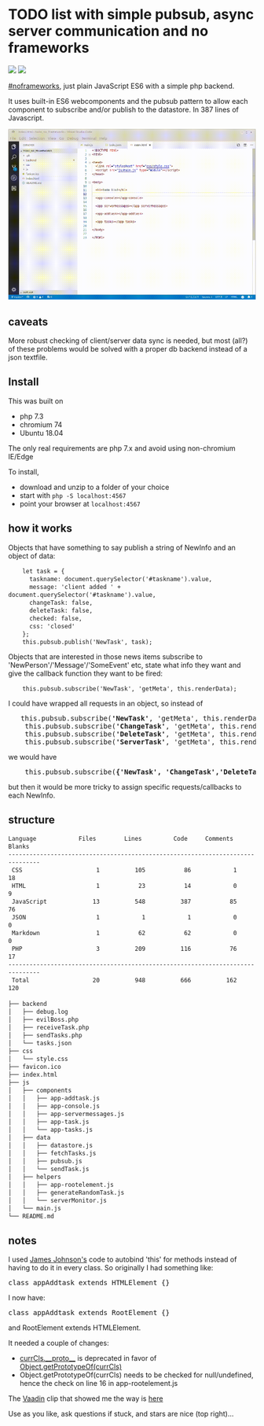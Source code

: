 # TODO list with simple pubsub, async server communication and no frameworks

![](https://img.shields.io/badge/licence-free-green.svg) ![](https://img.shields.io/badge/frameworks-none-green.svg)

[#noframeworks](https://dev.to/gypsydave5/why-you-shouldnt-use-a-web-framework-3g24), just plain JavaScript ES6 with a simple php backend.

It uses built-in ES6 webcomponents and the pubsub pattern to allow each component to subscribe and/or publish to the datastore. In 387 lines of Javascript.

![](demo.gif)

## caveats
More robust checking of client/server data sync is needed, but most (all?) of these problems would be solved with a proper db backend instead of a json textfile.

## Install

This was built on
* php 7.3
* chromium 74
* Ubuntu 18.04

The only real requirements are php 7.x and avoid using non-chromium IE/Edge

To install,
* download and unzip to a folder of your choice
* start with `php -S localhost:4567`
* point your browser at `localhost:4567`

## how it works

Objects that have something to say publish a string of NewInfo and an object of data:
```
    let task = {
      taskname: document.querySelector('#taskname').value,
      message: 'client added ' + document.querySelector('#taskname').value,
      changeTask: false,
      deleteTask: false,
      checked: false,
      css: 'closed'
    };
    this.pubsub.publish('NewTask', task);
```
Objects that are interested in those news items subscribe to 'NewPerson'/'Message'/'SomeEvent' etc, state what info they want and give the callback function they want to be fired:
```
	this.pubsub.subscribe('NewTask', 'getMeta', this.renderData);
```
I could have wrapped all requests in an object, so instead of 
<pre>
   this.pubsub.subscribe(<b>'NewTask'</b>, 'getMeta', this.renderData);
	this.pubsub.subscribe(<b>'ChangeTask'</b>, 'getMeta', this.renderData);
	this.pubsub.subscribe(<b>'DeleteTask'</b>, 'getMeta', this.renderData);
	this.pubsub.subscribe(<b>'ServerTask'</b>, 'getMeta', this.renderData);
</pre>
we would have
<pre>
	this.pubsub.subscribe(<b>{'NewTask', 'ChangeTask','DeleteTask','ServerTask'}</b>, 'getMeta', this.renderData);
</pre>
but then it would be more tricky to assign specific requests/callbacks to each NewInfo.

## structure
```
Language            Files        Lines         Code     Comments       Blanks
-------------------------------------------------------------------------------
 CSS                     1          105           86            1           18
 HTML                    1           23           14            0            9
 JavaScript             13          548          387           85           76
 JSON                    1            1            1            0            0
 Markdown                1           62           62            0            0
 PHP                     3          209          116           76           17
-------------------------------------------------------------------------------
 Total                  20          948          666          162          120

├── backend
│   ├── debug.log
│   ├── evilBoss.php
│   ├── receiveTask.php
│   ├── sendTasks.php
│   └── tasks.json
├── css
│   └── style.css
├── favicon.ico
├── index.html
├── js
│   ├── components
│   │   ├── app-addtask.js
│   │   ├── app-console.js
│   │   ├── app-servermessages.js
│   │   ├── app-task.js
│   │   └── app-tasks.js
│   ├── data
│   │   ├── datastore.js
│   │   ├── fetchTasks.js
│   │   ├── pubsub.js
│   │   └── sendTask.js
│   ├── helpers
│   │   ├── app-rootelement.js
│   │   ├── generateRandomTask.js
│   │   └── serverMonitor.js
│   └── main.js
└── README.md
 ```

## notes
I used [James Johnson's](http://jelly.codes/articles/javascript-es6-autobind-class/) code to autobind 'this' for methods instead of having to do it in every class. So originally I had something like:
<pre>class appAddtask extends HTMLElement {}</pre>
I now have:
<pre>class appAddtask extends RootElement {}</pre>
and RootElement extends HTMLElement.

It needed a couple of changes:
* [currCls.\_\_proto\_\_](https://developer.mozilla.org/en-US/docs/Web/JavaScript/Reference/Global_Objects/Object/proto) is deprecated in favor of [Object.getPrototypeOf(currCls)](https://developer.mozilla.org/en-US/docs/Web/JavaScript/Reference/Global_Objects/Object/getPrototypeOf)
* Object.getPrototypeOf(currCls) needs to be checked for null/undefined, hence the check on line 16 in app-rootelement.js

The [Vaadin](https://www.youtube.com/channel/UCsGakFIbOsj-fgPFLf1QlQA) clip that showed me the way is [here](https://www.youtube.com/watch?v=mTNdTcwK3MM&t=213s)

Use as you like, ask questions if stuck, and stars are nice (top right)...
